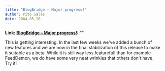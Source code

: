 ```yaml
---
title: "BlogBridge – Major progress!"
author: Pito Salas
date: 2004-05-20
---
```


**Link: [BlogBridge – Major progress!](None):** ""

This is getting interesting. In the last few weeks we've added a bunch of new
features and we are now in the final stabilization of this release to make it
suitable as a beta. While it is still way less featurefull than for example
FeedDemon, we do have some very neat wrinkles that others don't have. Try it!



